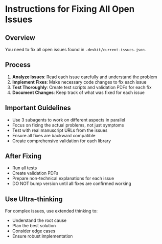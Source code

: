 # Instructions for Fixing All Open Issues

## Overview
You need to fix all open issues found in `.devkit/current-issues.json`.

## Process
1. **Analyze Issues**: Read each issue carefully and understand the problem
2. **Implement Fixes**: Make necessary code changes to fix each issue
3. **Test Thoroughly**: Create test scripts and validation PDFs for each fix
4. **Document Changes**: Keep track of what was fixed for each issue

## Important Guidelines
- Use 3 subagents to work on different aspects in parallel
- Focus on fixing the actual problems, not just symptoms
- Test with real manuscript URLs from the issues
- Ensure all fixes are backward compatible
- Create comprehensive validation for each library

## After Fixing
- Run all tests
- Create validation PDFs
- Prepare non-technical explanations for each issue
- DO NOT bump version until all fixes are confirmed working

## Use Ultra-thinking
For complex issues, use extended thinking to:
- Understand the root cause
- Plan the best solution
- Consider edge cases
- Ensure robust implementation
